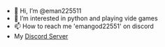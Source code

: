 - 👋 Hi, I’m @eman225511
- 👀 I’m interested in python and playing vide games
- 📫 How to reach me 'emangod22551' on discord
- My [Discord Server](https://discord.gg/W5DgDZ4Hu6)

<!---
eman225511/eman225511 is a ✨ special ✨ repository because its `README.md` (this file) appears on your GitHub profile.
You can click the Preview link to take a look at your changes.
--->
